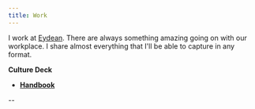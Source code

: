 ```yaml
---
title: Work
---
```


I work at [Eydean](https://eydean.com). There are always something amazing going on with our workplace. I share almost everything that I'll be able to capture in any format. 

<strong>Culture Deck</strong>

* [**Handbook**](https://wiki.eydean.com/doku.php?id=playbook)

\--